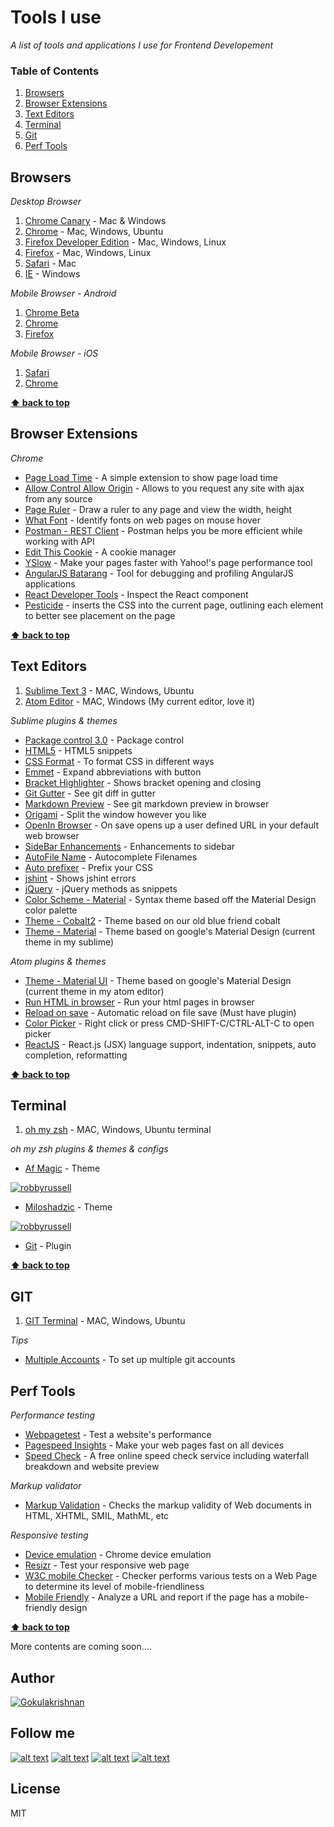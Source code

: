 # Tools I use

*A list of tools and applications I use for Frontend Developement*

### Table of Contents
1. [Browsers](#browsers)
1. [Browser Extensions](#browser-extensions)
1. [Text Editors](#text-editors)
1. [Terminal](#terminal)
1. [Git](#git)
1. [Perf Tools](#perf-tools)

## Browsers

*Desktop Browser*

   1. <a href="https://www.google.com/chrome/browser/canary.html" target="_blank">Chrome Canary</a> - Mac & Windows
   1. <a href="http://www.google.com/chrome/" target="_blank">Chrome</a> - Mac, Windows, Ubuntu
   1. <a href="https://www.mozilla.org/en-US/firefox/developer/" target="_blank">Firefox Developer Edition</a> - Mac, Windows, Linux
   1. <a href="https://www.mozilla.org/en-US/firefox/new/" target="_blank">Firefox</a> - Mac, Windows, Linux
   1. <a href="https://support.apple.com/downloads/safari" target="_blank">Safari</a> - Mac
   1. <a href="http://windows.microsoft.com/en-in/internet-explorer/download-ie" target="_blank">IE</a> - Windows

*Mobile Browser - Android*

   1. <a href="https://play.google.com/store/apps/details?id=com.chrome.beta&hl=en" target="_blank">Chrome Beta</a>
   1. <a href="https://play.google.com/store/apps/details?id=com.android.chrome&hl=en" target="_blank">Chrome</a>
   1. <a href="https://play.google.com/store/apps/details?id=org.mozilla.firefox&hl=en" target="_blank">Firefox</a>

*Mobile Browser - iOS*

   1. <a href="https://support.apple.com/downloads/safari" target="_blank">Safari</a>
   1. <a href="https://itunes.apple.com/in/app/chrome-web-browser-by-google/id535886823?mt=8" target="_blank">Chrome</a>

**[⬆ back to top](#table-of-contents)**

## Browser Extensions

   *Chrome*

   * <a href="https://chrome.google.com/webstore/detail/page-load-time/fploionmjgeclbkemipmkogoaohcdbig?hl=en" target="_blank">Page Load Time</a> - A simple extension to show page load time
   * <a href="https://chrome.google.com/webstore/detail/allow-control-allow-origi/nlfbmbojpeacfghkpbjhddihlkkiljbi" target="_blank">Allow Control Allow Origin</a> - Allows to you request any site with ajax from any source
   * <a href="https://chrome.google.com/webstore/detail/page-ruler/jlpkojjdgbllmedoapgfodplfhcbnbpn" target="_blank">Page Ruler</a> - Draw a ruler to any page and view the width, height
   * <a href="https://chrome.google.com/webstore/detail/whatfont/jabopobgcpjmedljpbcaablpmlmfcogm" target="_blank">What Font</a> - Identify fonts on web pages on mouse hover
   * <a href="https://chrome.google.com/webstore/detail/postman-rest-client/fdmmgilgnpjigdojojpjoooidkmcomcm" target="_blank">Postman - REST Client</a> - Postman helps you be more efficient while working with API
   * <a href="http://www.editthiscookie.com/" target="_blank">Edit This Cookie</a> - A cookie manager
   * <a href="http://www.editthiscookie.com/" target="_blank">YSlow</a> - Make your pages faster with Yahoo!'s page performance tool
   * <a href="https://chrome.google.com/webstore/detail/yslow/ninejjcohidippngpapiilnmkgllmakh" target="_blank">AngularJS Batarang</a> - Tool for debugging and profiling AngularJS applications
   * <a href="https://chrome.google.com/webstore/detail/react-developer-tools/fmkadmapgofadopljbjfkapdkoienihi" target="_blank">React Developer Tools</a> - Inspect the React component
   * <a href="https://chrome.google.com/webstore/detail/pesticide-for-chrome/bblbgcheenepgnnajgfpiicnbbdmmooh" target="_blank">Pesticide</a> - inserts the CSS into the current page, outlining each element to better see placement on the page

**[⬆ back to top](#table-of-contents)**  

## Text Editors

   1. <a href="http://www.sublimetext.com/3" target="_blank">Sublime Text 3</a> - MAC, Windows, Ubuntu
   1. <a href="https://atom.io/" target="_blank">Atom Editor</a> - MAC, Windows (My current editor, love it)

*Sublime plugins & themes*

   * <a href="https://packagecontrol.io/installation" target="_blank">Package control 3.0</a> - Package control
   * <a href="https://packagecontrol.io/packages/HTML5" target="_blank">HTML5</a> - HTML5 snippets
   * <a href="https://packagecontrol.io/packages/CSS%20Format" target="_blank">CSS Format</a> - To format CSS in different ways
   * <a href="https://packagecontrol.io/packages/Emmet" target="_blank">Emmet</a> - Expand abbreviations with <Tab> button
   * <a href="https://packagecontrol.io/packages/BracketHighlighter" target="_blank">Bracket Highlighter</a> - Shows bracket opening and closing
   * <a href="https://packagecontrol.io/packages/GitGutter" target="_blank">Git Gutter</a> - See git diff in gutter
   * <a href="https://packagecontrol.io/packages/Markdown%20Preview" target="_blank">Markdown Preview</a> - See git markdown preview in browser
   * <a href="https://packagecontrol.io/packages/Origami" target="_blank">Origami</a> - Split the window however you like
   * <a href="https://packagecontrol.io/packages/OpenInBrowser" target="_blank">OpenIn Browser</a> - On save opens up a user defined URL in your default web browser
   * <a href="https://packagecontrol.io/packages/SideBarEnhancements" target="_blank">SideBar Enhancements</a> - Enhancements to sidebar
   * <a href="https://packagecontrol.io/packages/AutoFileName" target="_blank">Auto​ File ​Name</a> - Autocomplete Filenames
   * <a href="https://packagecontrol.io/packages/Autoprefixer" target="_blank">Auto prefixer</a> - Prefix your CSS
   * <a href="https://packagecontrol.io/packages/SublimeLinter-jshint" target="_blank">jshint</a> - Shows jshint errors
   * <a href="https://packagecontrol.io/packages/jQuery" target="_blank">jQuery</a> - jQuery methods as snippets
   * <a href="https://packagecontrol.io/packages/Material%20Color%20Scheme" target="_blank">Color Scheme - Material</a> - Syntax theme based off the Material Design color palette
   * <a href="https://packagecontrol.io/packages/Theme%20-%20Cobalt2" target="_blank">Theme - Cobalt2</a> - Theme based on our old blue friend cobalt
   * <a href="https://packagecontrol.io/packages/Material%20Theme" target="_blank">Theme - Material</a> - Theme based on google's Material Design (current theme in my sublime)

*Atom plugins & themes*

  * <a href="https://atom.io/themes/atom-material-ui" target="_blank">Theme - Material UI</a> - Theme based on google's Material Design (current theme in my atom editor)
  * <a href="https://atom.io/packages/run-in-browser" target="_blank">Run HTML in browser</a> - Run your html pages in browser
  * <a href="https://atom.io/packages/browser-refresh-on-save" target="_blank">Reload on save</a> - Automatic reload on file save (Must have plugin)
  * <a href="https://atom.io/packages/color-picker" target="_blank">Color Picker</a> - Right click or press CMD-SHIFT-C/CTRL-ALT-C to open picker
  * <a href="https://atom.io/packages/react" target="_blank">ReactJS</a> - React.js (JSX) language support, indentation, snippets, auto completion, reformatting

**[⬆ back to top](#table-of-contents)**

## Terminal

   1. <a href="https://github.com/robbyrussell/oh-my-zsh" target="_blank">oh my zsh</a> - MAC, Windows, Ubuntu terminal

*oh my zsh plugins & themes & configs*

   * <a href="https://github.com/robbyrussell/oh-my-zsh/wiki/Themes#af-magic" target="_blank">Af Magic</a> - Theme

   [![robbyrussell](https://cloud.githubusercontent.com/assets/2618447/6316860/70f310d8-ba03-11e4-973c-eb5eb6b5b289.png)](https://cloud.githubusercontent.com/assets/2618447/6316860/70f310d8-ba03-11e4-973c-eb5eb6b5b289.png)


   * <a href="https://github.com/robbyrussell/oh-my-zsh/wiki/Themes#miloshadzic" target="_blank">Miloshadzic</a> - Theme

   [![robbyrussell](https://cloud.githubusercontent.com/assets/2618447/6316748/51dc1eae-ba00-11e4-843d-379183044762.png)](https://cloud.githubusercontent.com/assets/2618447/6316748/51dc1eae-ba00-11e4-843d-379183044762.png)

   * <a href="https://github.com/robbyrussell/oh-my-zsh/wiki/Plugins#git" target="_blank">Git</a> - Plugin

**[⬆ back to top](#table-of-contents)**

## GIT

   1. <a href="https://help.github.com/articles/set-up-git/" target="_blank">GIT Terminal</a> - MAC, Windows, Ubuntu

*Tips*

   * <a href="http://code.tutsplus.com/tutorials/quick-tip-how-to-work-with-github-and-multiple-accounts--net-22574" target="_blank">Multiple Accounts</a> - To set up multiple git accounts


## Perf Tools

*Performance testing*

   * <a href="http://www.webpagetest.org/" target="_blank">Webpagetest</a> - Test a website's performance
   * <a href="https://developers.google.com/speed/pagespeed/insights/" target="_blank">Pagespeed Insights</a> - Make your web pages fast on all devices
   * <a href="https://tools.keycdn.com/speed" target="_blank">Speed Check</a> - A free online speed check service including waterfall breakdown and website preview

*Markup validator*

   * <a href="http://validator.w3.org/" target="_blank">Markup Validation</a> - Checks the markup validity of Web documents in HTML, XHTML, SMIL, MathML, etc

*Responsive testing*

   * <a href="https://developer.chrome.com/devtools/docs/device-mode" target="_blank">Device emulation</a> - Chrome device emulation
   * <a href="http://resizr.co/" target="_blank">Resizr</a> - Test your responsive web page
   * <a href="http://validator.w3.org/mobile/" target="_blank">W3C mobile Checker</a> - Checker performs various tests on a Web Page to determine its level of mobile-friendliness
   * <a href="https://www.google.com/webmasters/tools/mobile-friendly/" target="_blank">Mobile Friendly</a> - Analyze a URL and report if the page has a mobile-friendly design


**[⬆ back to top](#table-of-contents)**

More contents are coming soon....


## Author

[![Gokulakrishnan](https://avatars0.githubusercontent.com/u/2944237?v=3&s=72)](https://github.com/gokulkrishh)

## Follow me

[1.1]: http://i.imgur.com/tXSoThF.png (twitter icon with padding)
[2.1]: http://i.imgur.com/P3YfQoD.png (facebook icon with padding)
[3.1]: http://i.imgur.com/yCsTjba.png (google plus icon with padding)
[4.1]: http://i.imgur.com/0o48UoR.png (github icon with padding)

[1]: http://www.twitter.com/gokul_i
[2]: http://www.facebook.com/gokulkrishh
[3]: https://plus.google.com/+GokulKalaikoven
[4]: http://www.github.com/gokulkrishh

[![alt text][1.1]][1] [![alt text][2.1]][2] [![alt text][3.1]][3] [![alt text][4.1]][4]


License
----

MIT
